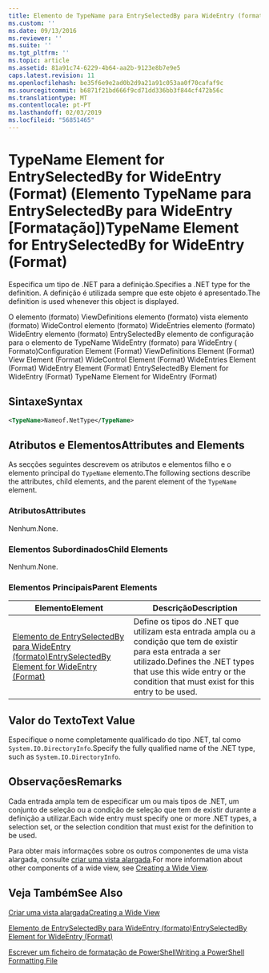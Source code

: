 ```yaml
---
title: Elemento de TypeName para EntrySelectedBy para WideEntry (formato) | Documentos da Microsoft
ms.custom: ''
ms.date: 09/13/2016
ms.reviewer: ''
ms.suite: ''
ms.tgt_pltfrm: ''
ms.topic: article
ms.assetid: 81a91c74-6229-4b64-aa2b-9123e8b7e9e5
caps.latest.revision: 11
ms.openlocfilehash: be35f6e9e2ad0b2d9a21a91c053aa0f70cafaf9c
ms.sourcegitcommit: b6871f21bd666f9cd71dd336bb3f844cf472b56c
ms.translationtype: MT
ms.contentlocale: pt-PT
ms.lasthandoff: 02/03/2019
ms.locfileid: "56851465"
---
```

# <a name="typename-element-for-entryselectedby-for-wideentry-format"></a><span data-ttu-id="03bc0-102">TypeName Element for EntrySelectedBy for WideEntry (Format) (Elemento TypeName para EntrySelectedBy para WideEntry [Formatação])</span><span class="sxs-lookup"><span data-stu-id="03bc0-102">TypeName Element for EntrySelectedBy for WideEntry (Format)</span></span>

<span data-ttu-id="03bc0-103">Especifica um tipo de .NET para a definição.</span><span class="sxs-lookup"><span data-stu-id="03bc0-103">Specifies a .NET type for the definition.</span></span> <span data-ttu-id="03bc0-104">A definição é utilizada sempre que este objeto é apresentado.</span><span class="sxs-lookup"><span data-stu-id="03bc0-104">The definition is used whenever this object is displayed.</span></span>

<span data-ttu-id="03bc0-105">O elemento (formato) ViewDefinitions elemento (formato) vista elemento (formato) WideControl elemento (formato) WideEntries elemento (formato) WideEntry elemento (formato) EntrySelectedBy elemento de configuração para o elemento de TypeName WideEntry (formato) para WideEntry ( Formato)</span><span class="sxs-lookup"><span data-stu-id="03bc0-105">Configuration Element (Format) ViewDefinitions Element (Format) View Element (Format) WideControl Element (Format) WideEntries Element (Format) WideEntry Element (Format) EntrySelectedBy Element for WideEntry (Format) TypeName Element for WideEntry (Format)</span></span>

## <a name="syntax"></a><span data-ttu-id="03bc0-106">Sintaxe</span><span class="sxs-lookup"><span data-stu-id="03bc0-106">Syntax</span></span>

```xml
<TypeName>Nameof.NetType</TypeName>
```

## <a name="attributes-and-elements"></a><span data-ttu-id="03bc0-107">Atributos e Elementos</span><span class="sxs-lookup"><span data-stu-id="03bc0-107">Attributes and Elements</span></span>

<span data-ttu-id="03bc0-108">As secções seguintes descrevem os atributos e elementos filho e o elemento principal do `TypeName` elemento.</span><span class="sxs-lookup"><span data-stu-id="03bc0-108">The following sections describe the attributes, child elements, and the parent element of the `TypeName` element.</span></span>

### <a name="attributes"></a><span data-ttu-id="03bc0-109">Atributos</span><span class="sxs-lookup"><span data-stu-id="03bc0-109">Attributes</span></span>

<span data-ttu-id="03bc0-110">Nenhum.</span><span class="sxs-lookup"><span data-stu-id="03bc0-110">None.</span></span>

### <a name="child-elements"></a><span data-ttu-id="03bc0-111">Elementos Subordinados</span><span class="sxs-lookup"><span data-stu-id="03bc0-111">Child Elements</span></span>

<span data-ttu-id="03bc0-112">Nenhum.</span><span class="sxs-lookup"><span data-stu-id="03bc0-112">None.</span></span>

### <a name="parent-elements"></a><span data-ttu-id="03bc0-113">Elementos Principais</span><span class="sxs-lookup"><span data-stu-id="03bc0-113">Parent Elements</span></span>

|<span data-ttu-id="03bc0-114">Elemento</span><span class="sxs-lookup"><span data-stu-id="03bc0-114">Element</span></span>|<span data-ttu-id="03bc0-115">Descrição</span><span class="sxs-lookup"><span data-stu-id="03bc0-115">Description</span></span>|
|-------------|-----------------|
|[<span data-ttu-id="03bc0-116">Elemento de EntrySelectedBy para WideEntry (formato)</span><span class="sxs-lookup"><span data-stu-id="03bc0-116">EntrySelectedBy Element for WideEntry (Format)</span></span>](./entryselectedby-element-for-wideentry-format.md)|<span data-ttu-id="03bc0-117">Define os tipos do .NET que utilizam esta entrada ampla ou a condição que tem de existir para esta entrada a ser utilizado.</span><span class="sxs-lookup"><span data-stu-id="03bc0-117">Defines the .NET types that use this wide entry or the condition that must exist for this entry to be used.</span></span>|

## <a name="text-value"></a><span data-ttu-id="03bc0-118">Valor do Texto</span><span class="sxs-lookup"><span data-stu-id="03bc0-118">Text Value</span></span>

<span data-ttu-id="03bc0-119">Especifique o nome completamente qualificado do tipo .NET, tal como `System.IO.DirectoryInfo`.</span><span class="sxs-lookup"><span data-stu-id="03bc0-119">Specify the fully qualified name of the .NET type, such as `System.IO.DirectoryInfo`.</span></span>

## <a name="remarks"></a><span data-ttu-id="03bc0-120">Observações</span><span class="sxs-lookup"><span data-stu-id="03bc0-120">Remarks</span></span>

<span data-ttu-id="03bc0-121">Cada entrada ampla tem de especificar um ou mais tipos de .NET, um conjunto de seleção ou a condição de seleção que tem de existir durante a definição a utilizar.</span><span class="sxs-lookup"><span data-stu-id="03bc0-121">Each wide entry must specify one or more .NET types, a selection set, or the selection condition that must exist for the definition to be used.</span></span>

<span data-ttu-id="03bc0-122">Para obter mais informações sobre os outros componentes de uma vista alargada, consulte [criar uma vista alargada](./creating-a-wide-view.md).</span><span class="sxs-lookup"><span data-stu-id="03bc0-122">For more information about other components of a wide view, see [Creating a Wide View](./creating-a-wide-view.md).</span></span>

## <a name="see-also"></a><span data-ttu-id="03bc0-123">Veja Também</span><span class="sxs-lookup"><span data-stu-id="03bc0-123">See Also</span></span>

[<span data-ttu-id="03bc0-124">Criar uma vista alargada</span><span class="sxs-lookup"><span data-stu-id="03bc0-124">Creating a Wide View</span></span>](./creating-a-wide-view.md)

[<span data-ttu-id="03bc0-125">Elemento de EntrySelectedBy para WideEntry (formato)</span><span class="sxs-lookup"><span data-stu-id="03bc0-125">EntrySelectedBy Element for WideEntry (Format)</span></span>](./entryselectedby-element-for-wideentry-format.md)

[<span data-ttu-id="03bc0-126">Escrever um ficheiro de formatação de PowerShell</span><span class="sxs-lookup"><span data-stu-id="03bc0-126">Writing a PowerShell Formatting File</span></span>](./writing-a-powershell-formatting-file.md)
